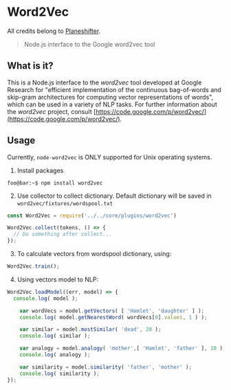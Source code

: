 # Word2Vec

All credits belong to [Planeshifter](https://github.com/Planeshifter).

> Node.js interface to the Google word2vec tool

## What is it?

This is a Node.js interface to the *word2vec* tool developed at Google Research for "efficient implementation of the continuous bag-of-words and skip-gram architectures for computing vector representations of words", which can be used in a variety of NLP tasks. For further information about the *word2vec* project, consult [https://code.google.com/p/word2vec/](https://code.google.com/p/word2vec/).

## Usage

Currently, `node-word2vec` is ONLY supported for Unix operating systems.

1) Install packages

```console
foo@bar:~$ npm install word2vec
```

2) Use collector to collect dictionary. Default dictionary will be saved in `word2vec/fixtures/wordspool.txt`

```javascript
const Word2Vec = require('../../core/plugins/word2vec')

Word2Vec.collect(tokens, () => {
  // Do something after collect...
});
```

3) To calculate vectors from wordspool dictionary, using:

```javascript
Word2Vec.train();
```

4) Using vectors model to NLP:

```javascript
Word2Vec.loadModel((err, model) => {
  console.log( model );

	var wordVecs = model.getVectors( [ 'Hamlet', 'daughter' ] );
	console.log( model.getNearestWord( wordVecs[0].values, 1 ) );

	var similar = model.mostSimilar( 'dead', 20 );
	console.log( similar );

	var analogy = model.analogy( 'mother',[ 'Hamlet', 'father' ], 10 );
	console.log( analogy );

	var similarity = model.similarity( 'father', 'mother' );
	console.log( similarity );
});
```